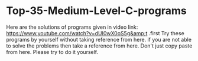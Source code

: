 # Top-35-Medium-Level-C-programs
Here are the solutions of programs given in video link: https://www.youtube.com/watch?v=dUI0wX0oS5g&amp;t .first Try these programs by yourself without taking reference from here. if you are not able to solve the problems then take a reference from here. Don't just copy paste from here. Please try to do it yourself. 
